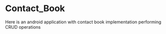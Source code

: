 # Contact_Book
Here is an android application with contact book implementation performing CRUD operations
